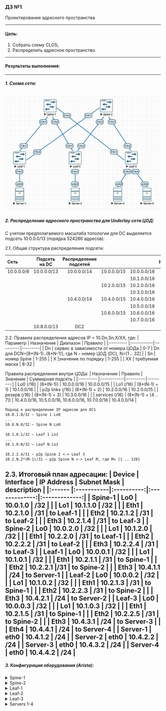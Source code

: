 ### ДЗ №1
Проектирование адресного пространства
***
#### Цель:
1. Собрать схему CLOS;
2. Распределить адресное пространство.
***
#### Результаты выполнения:
---
##### 1. Схема сети:
   
![](https://github.com/egorvshch/DC-networks-design/blob/main/lab1/net_scheme.jpg)
---
##### 2. Распределение адресного пространства для Underlay сети ЦОД:

С учетом предполагаемого масштаба топологии для DC выделяется подсеть 10.0.0.0/13 (порядка 524286 адресов).

2.1. Общая структура распределения подсети:

| Сеть  | Подсеть на DC  | Распределение подсетей |               |                | Назначение | 
|:------------ |:---------------:|:---------------:|:------------:|:---------------:|--------------:|
| 10.0.0.0/8 | 10.0.0.0/13 | 10.0.0.0/14 | 10.0.0.0/15 | 10.0.0.0/16 | for Lo0 |
|                |                |                |                | 10.1.0.0/16 | fro Lo1 |
|                |                |                | 10.2.0.0/15 | 10.2.0.0/16 | P2P links |
|                |                |                |                | 10.3.0.0/16 | rezerved |
|                |                | 10.4.0.0/14 | 10.4.0.0/15 | 10.4.0.0/16 | services |
|                |                |                |                | 10.5.0.0/16 | services |
|                |                |                | 10.6.0.0/15 | 10.6.0.0/16 | services |
|                |                |                |                | 10.7.0.0/16 | services |
|                | 10.8.0.0/13 | DC2 |

2.2. Правила распределения адресов
IP = 10.Dn.Sn.X/XX, где:
| Параметр	| Назначение	| Диапазон | Правило |
|:--------- |:-----------|:---------:|---------|
| Dn |	сервис в зависимости от номера ЦОДа	| 0-7 | Dn для DCN=[8*(N-1)..(8*N-1)], где N – номер ЦОД (DC), N=[1 .. 32] |
| Sn | номер Spine	| 1-255 |
| X	|значение по порядку	| 1-255 |
| XX | требуемая маска	| 8-32 |

Правила распределения внутри ЦОДа:
| Назначение | Правило | Значение | Суммарная подсеть |
|:--------- |:-----------:|:---------:|---------:|
| Lo0 (/16) | (8*(N-1)) | 10.0.0.0/16 | 10.0.0.0/15 |
| Lo1 (/16) | (8*(N-1) + 1) | 10.1.0.0/16 | |
| p2p links (/16) |  (8*(N-1) + 2) | 10.2.0.0/16 | 10.2.0.0/15 |
| резерв (/16) | (8*(N-1) + 3) | 10.3.0.0/16 |  |
| services (/16) | (8*(N-1) + [4 .. 7]) | 10.4.0.0/16, 10.5.0.0/16, 10.6.0.0/16, 10.7.0.0/16 | 10.4.0.0/14 |

```
Подход к распределение IP адресов для DC1
10.0.1.0/32 – Spine 1 Lo0
...
10.0.N.0/32 – Spine N Lo0

10.1.0.1/32 – Leaf 1 Lo1
...
10.1.0.N/32 – Leaf N Lo1

10.2.2.4/31 – p2p Spine 2 <-> Leaf 3
10.2.N.2*(M-1)/31 – p2p Spine N <-> Leaf M, где M= [1 .. 128]
```
2.3. Итоговый план адресации:
| Device | Interface	| IP Address | Subnet Mask | description |
|:------ |:-----------|:----------:|:-------------:|:-------------:|
| Spine-1	| Lo0	| 10.0.1.0	| /32 |
| | Lo1	| 10.1.1.0	| /32 |
| | Eth1	| 10.2.1.0	| /31 | to Leaf-1 |
| | Eth2	| 10.2.1.2	| /31 | to Leaf-2 |
| | Eth3	| 10.2.1.4	| /31 | to Leaf-3 |
| Spine-2	| Lo0	| 10.0.2.0	| /32 |
| | Lo1	| 10.1.2.0	| /32 |
| | Eth1	| 10.2.2.0	| /31 | to Leaf-1 |
| | Eth2	| 10.2.2.2	| /31 | to Leaf-2 |
| | Eth3	| 10.2.2.4	| /31 | to Leaf-3 |
| Leaf-1	| Lo0	| 10.0.0.1	| /32 |
| | Lo1	| 10.1.0.1	| /32 |
| | Eth1	| 10.2.1.1	| /31 | to Spine-1 |
| | Eth2	| 10.2.2.1	|/31 | to Spine-2 |
| | Eth3	| 10.4.1.1	| /24 | to Server-1 |
| Leaf-2	| Lo0	| 10.0.0.2	| /32 |
| | Lo1	| 10.1.0.2	| /32 |
| | Eth1	| 10.2.1.3	| /31 | to Spine-1 |
| | Eth2	| 10.2.2.3	| /31 | to Spine-2 |
| | Eth3	| 10.4.2.1	| /24 | to Server-2 |
| Leaf-3	| Lo0	| 10.0.0.3	| /32 |
| | Lo1	| 10.1.0.3	| /32 |
| | Eth1	| 10.2.1.5	| /31 | to Spine-1 |
| | Eth2	| 10.2.2.5	| /31 | to Spine-2 |
| | Eth3	| 10.4.3.1	| /24 | to Server-3 |
| | Eth4	| 10.4.4.1	| /24 | to Server-4 |
| Server-1	| eth0	| 10.4.1.2	| /24 |
| Server-2	| eth0	| 10.4.2.2	| /24 |
| Server-3	| eth0	| 10.4.3.2	| /24 |
| Server-4	| eth0	| 10.4.4.2	| /24 |
---
##### 3. Конфигурация оборудования (Arista):

<details>
<summary> Spine-1 </summary>
  
```
Spine-1#sh run
! Command: show running-config
! device: Spine-1 (vEOS-lab, EOS-4.29.2F)
!
! boot system flash:/vEOS-lab.swi
!
no aaa root
!
transceiver qsfp default-mode 4x10G
!
service routing protocols model ribd
!
hostname Spine-1
!
spanning-tree mode mstp
!
interface Ethernet1
   description to Leaf-1
   no switchport
   ip address 10.2.1.0/31
!
interface Ethernet2
   description to Leaf-2
   no switchport
   ip address 10.2.1.2/31
!
interface Ethernet3
   description to Leaf-3
   no switchport
   ip address 10.2.1.4/31
!
interface Ethernet4
!
interface Ethernet5
!
interface Ethernet6
!
interface Ethernet7
!
interface Ethernet8
!
interface Loopback0
   ip address 10.0.1.0/32
!
interface Loopback1
   ip address 10.1.1.0/32
!
interface Management1
!
ip routing
!
end
Spine-1#
```
</details>

<details>
<summary> Spine-2 </summary>
  
```
Spine-2#sh run
! Command: show running-config
! device: Spine-2 (vEOS-lab, EOS-4.29.2F)
!
! boot system flash:/vEOS-lab.swi
!
no aaa root
!
transceiver qsfp default-mode 4x10G
!
service routing protocols model ribd
!
hostname Spine-2
!
spanning-tree mode mstp
!
interface Ethernet1
   description to Leaf-1
   no switchport
   ip address 10.2.2.0/31
!
interface Ethernet2
   description to Leaf-2
   no switchport
   ip address 10.2.2.2/31
!
interface Ethernet3
   description to Leaf-3
   no switchport
   ip address 10.2.2.4/31
!
interface Ethernet4
!
interface Ethernet5
!
interface Ethernet6
!
interface Ethernet7
!
interface Ethernet8
!
interface Loopback0
   ip address 10.0.2.0/32
!
interface Loopback1
   ip address 10.1.2.0/32
!
interface Management1
!
ip routing
!
end
Spine-2#

```
</details>

<details>
<summary> Leaf-1 </summary>
  
```
Leaf-1#sh run
! Command: show running-config
! device: Leaf-1 (vEOS-lab, EOS-4.29.2F)
!
! boot system flash:/vEOS-lab.swi
!
no aaa root
!
transceiver qsfp default-mode 4x10G
!
service routing protocols model ribd
!
hostname Leaf-1
!
spanning-tree mode mstp
!
interface Ethernet1
   description to Spine-1
   no switchport
   ip address 10.2.1.1/31
!
interface Ethernet2
   description to Spine-2
   no switchport
   ip address 10.2.2.1/31
!
interface Ethernet3
   description to Server-1
   no switchport
   ip address 10.4.1.1/24
!
interface Ethernet4
!
interface Ethernet5
!
interface Ethernet6
!
interface Ethernet7
!
interface Ethernet8
!
interface Loopback0
   ip address 10.0.0.1/32
!
interface Loopback1
   ip address 10.1.0.1/32
!
interface Management1
!
ip routing
!
end
Leaf-1#
```
</details>

<details>
<summary> Leaf-2 </summary>
  
```
Leaf-2#sh run
! Command: show running-config
! device: Leaf-2 (vEOS-lab, EOS-4.29.2F)
!
! boot system flash:/vEOS-lab.swi
!
no aaa root
!
transceiver qsfp default-mode 4x10G
!
service routing protocols model ribd
!
hostname Leaf-2
!
spanning-tree mode mstp
!
interface Ethernet1
   description to Spine-1
   no switchport
   ip address 10.2.1.3/31
!
interface Ethernet2
   description to Spine-2
   no switchport
   ip address 10.2.2.3/31
!
interface Ethernet3
   description to Server-2
   no switchport
   ip address 10.4.2.1/24
!
interface Ethernet4
!
interface Ethernet5
!
interface Ethernet6
!
interface Ethernet7
!
interface Ethernet8
!
interface Loopback0
   ip address 10.0.0.2/32
!
interface Loopback1
   ip address 10.1.0.2/32
!
interface Management1
!
ip routing
!
end
Leaf-2#
```
</details>

<details>
<summary> Leaf-3 </summary>
  
```
Leaf-3#sh run
! Command: show running-config
! device: Leaf-3 (vEOS-lab, EOS-4.29.2F)
!
! boot system flash:/vEOS-lab.swi
!
no aaa root
!
transceiver qsfp default-mode 4x10G
!
service routing protocols model ribd
!
hostname Leaf-3
!
spanning-tree mode mstp
!
interface Ethernet1
   description to Spine-1
   no switchport
   ip address 10.2.1.5/31
!
interface Ethernet2
   description to Spine-2
   no switchport
   ip address 10.2.2.5/31
!
interface Ethernet3
   description to Server-3
   no switchport
   ip address 10.4.3.1/24
!
interface Ethernet4
   description to Server-4
   no switchport
   ip address 10.4.4.1/24
!
interface Ethernet5
!
interface Ethernet6
!
interface Ethernet7
!
interface Ethernet8
!
interface Loopback0
   ip address 10.0.0.3/32
!
interface Loopback1
   ip address 10.1.0.3/32
!
interface Management1
!
ip routing
!
end
Leaf-3#

```
</details>

<details>
<summary> Servers 1-4 </summary>
  
```
Server-1> show ip
NAME        : Server-1[1]
IP/MASK     : 10.4.1.2/24
GATEWAY     : 10.4.1.1
DNS         :
MAC         : 00:50:79:66:68:06
LPORT       : 20000
RHOST:PORT  : 127.0.0.1:30000
MTU         : 1500
Server-1>

Server-2> show ip
NAME        : Server-2[1]
IP/MASK     : 10.4.2.2/24
GATEWAY     : 10.4.2.1
DNS         :
MAC         : 00:50:79:66:68:07
LPORT       : 20000
RHOST:PORT  : 127.0.0.1:30000
MTU         : 1500
Server-2>

Server-3> show ip
NAME        : Server-3[1]
IP/MASK     : 10.4.3.2/24
GATEWAY     : 10.4.3.1
DNS         :
MAC         : 00:50:79:66:68:08
LPORT       : 20000
RHOST:PORT  : 127.0.0.1:30000
MTU         : 1500
Server-3>

Server-4> show ip
NAME        : Server-4[1]
IP/MASK     : 10.4.4.2/24
GATEWAY     : 10.4.4.1
DNS         :
MAC         : 00:50:79:66:68:09
LPORT       : 20000
RHOST:PORT  : 127.0.0.1:30000
MTU         : 1500
Server-4>

```
</details>













